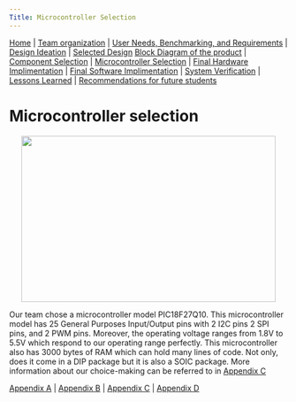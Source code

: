 ```yaml
---
Title: Microcontroller Selection
---
```

[Home](/index.md) | [Team organization](/Team_organization.md) | [User Needs, Benchmarking, and Requirements](/User_Needs_Benchmarking_Requirements.md) | [Design Ideation](/Design_Ideation.md) | [Selected Design](/Selected_Design.md) 
[Block Diagram of the product](/Block_Diagram_of_the_product.md) | [Component Selection](/Component_Selection.md) | [Microcontroller Selection](/Microcontroller_Selection.md) | [Final Hardware Implimentation](/Final_Hardware_Implementation.md) | [Final Software Implimentation](/Software_Proposal.md) | [System Verification](/System_Verification.md) | [Lessons Learned](/Lessons_Learned.md) | [Recommendations for future students](/Recommendations_for_future_students.md)

# Microcontroller selection 

<p align="center">
  <img width="460" height="300" src="https://github.com/EGR314-Spring2024-Team303/EGR314-Spring2024-Team303.github.io/assets/156623314/94d57fad-7db7-48d8-bee1-767435524f0d">
</p>

  Our team chose a microcontroller model PIC18F27Q10. This microcontroller model has 25 General Purposes Input/Output pins with 2 I2C pins 2 SPI pins, and 2 PWM pins. Moreover, the operating voltage ranges from 1.8V to 5.5V
  which respond to our operating range perfectly. This microcontroller also has 3000 bytes of RAM which can hold many lines of code. Not only, does it come in a DIP package but it is also a SOIC package.
  More information about our choice-making can be referred to in [Appendix C](Appendix_C.md)

[Appendix A](/Appendix_A.md) | [Appendix B](/Appendix_B.md) | [Appendix C](/Appendix_C.md) | [Appendix D](/Appendix_D.md)
